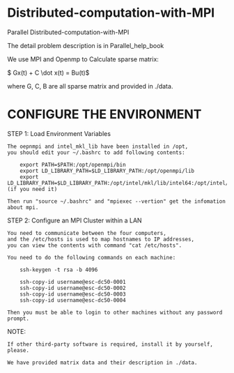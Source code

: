 # Distributed-computation-with-MPI
Parallel Distributed-computation-with-MPI

The detail problem description is in Parallel_help_book

We use MPI and Openmp to Calculate sparse matrix:

$ Gx(t) + C \dot x(t) = Bu(t)$

where G, C, B are all sparse matrix and provided in ./data.

CONFIGURE THE ENVIRONMENT
=========================

STEP 1: Load Environment Variables

    The oepnmpi and intel_mkl_lib have been installed in /opt,
    you should edit your ~/.bashrc to add following contents: 

        export PATH=$PATH:/opt/openmpi/bin
        export LD_LIBRARY_PATH=$LD_LIBRARY_PATH:/opt/openmpi/lib
        export LD_LIBRARY_PATH=$LD_LIBRARY_PATH:/opt/intel/mkl/lib/intel64:/opt/intel/lib/intel64 (if you need it)

    Then run "source ~/.bashrc" and "mpiexec --vertion" get the infomation about mpi. 


STEP 2: Configure an MPI Cluster within a LAN

    You need to communicate between the four computers,
    and the /etc/hosts is used to map hostnames to IP addresses,
    you can view the contents with command "cat /etc/hosts".

    You need to do the following commands on each machine:

        ssh-keygen -t rsa -b 4096

        ssh-copy-id username@esc-dc50-0001
        ssh-copy-id username@esc-dc50-0002
        ssh-copy-id username@esc-dc50-0003
        ssh-copy-id username@esc-dc50-0004

    Then you must be able to login to other machines without any password prompt.

NOTE:

    If other third-party software is required, install it by yourself, please.

    We have provided matrix data and their description in ./data.

